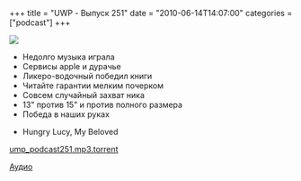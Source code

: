 +++
title = "UWP - Выпуск 251"
date = "2010-06-14T14:07:00"
categories = ["podcast"]
+++

![](https://podcast.umputun.com/images/uwp/uwp251.png)




- Недолго музыка играла
- Сервисы apple и дурачье
- Ликеро-водочный победил книги
- Читайте гарантии мелким почерком
- Совсем случайный захват ника
- 13" против 15" и против полного размера
- Победа в наших руках


* Hungry Lucy, My Beloved

[ump_podcast251.mp3.torrent](http://dl.dropbox.com/u/71582/podcast.torrents/podcast.umputun.com/ump_podcast251.mp3.torrent)

[Аудио](http://archive.rucast.net/uwp/media/ump_podcast251.mp3)
<audio src="http://archive.rucast.net/uwp/media/ump_podcast251.mp3" preload="none">